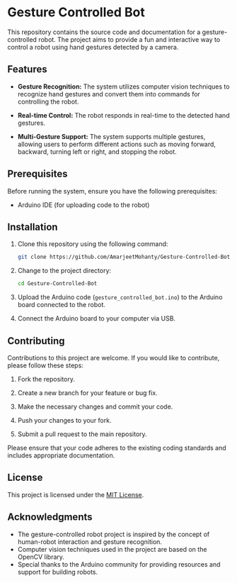 # Gesture Controlled Bot

This repository contains the source code and documentation for a gesture-controlled robot. The project aims to provide a fun and interactive way to control a robot using hand gestures detected by a camera.

## Features

- **Gesture Recognition:** The system utilizes computer vision techniques to recognize hand gestures and convert them into commands for controlling the robot.

- **Real-time Control:** The robot responds in real-time to the detected hand gestures.

- **Multi-Gesture Support:** The system supports multiple gestures, allowing users to perform different actions such as moving forward, backward, turning left or right, and stopping the robot.


## Prerequisites

Before running the system, ensure you have the following prerequisites:

- Arduino IDE (for uploading code to the robot)

## Installation

1. Clone this repository using the following command:

   ```bash
   git clone https://github.com/AmarjeetMohanty/Gesture-Controlled-Bot.git
   ```

2. Change to the project directory:

   ```bash
   cd Gesture-Controlled-Bot
   ```

3. Upload the Arduino code (`gesture_controlled_bot.ino`) to the Arduino board connected to the robot.

4. Connect the Arduino board to your computer via USB.




## Contributing

Contributions to this project are welcome. If you would like to contribute, please follow these steps:

1. Fork the repository.

2. Create a new branch for your feature or bug fix.

3. Make the necessary changes and commit your code.

4. Push your changes to your fork.

5. Submit a pull request to the main repository.

Please ensure that your code adheres to the existing coding standards and includes appropriate documentation.

## License

This project is licensed under the [MIT License](https://github.com/AmarjeetMohanty/Gesture-Controlled-Bot/blob/main/LICENSE).

## Acknowledgments

- The gesture-controlled robot project is inspired by the concept of human-robot interaction and gesture recognition.
- Computer vision techniques used in the project are based on the OpenCV library.
- Special thanks to the Arduino community for providing resources and support for building robots.
